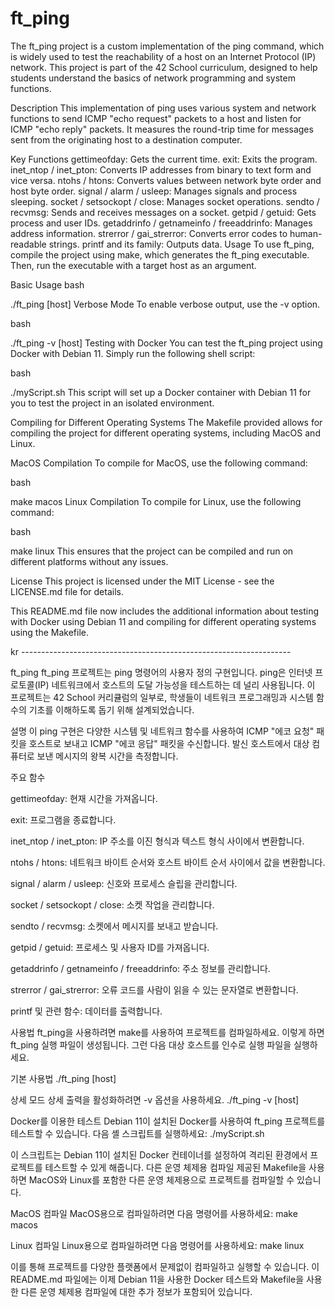 # ft_ping


The ft_ping project is a custom implementation of the ping command, which is widely used to test the reachability of a host on an Internet Protocol (IP) network. This project is part of the 42 School curriculum, designed to help students understand the basics of network programming and system functions.

Description
This implementation of ping uses various system and network functions to send ICMP "echo request" packets to a host and listen for ICMP "echo reply" packets. It measures the round-trip time for messages sent from the originating host to a destination computer.

Key Functions
gettimeofday: Gets the current time.
exit: Exits the program.
inet_ntop / inet_pton: Converts IP addresses from binary to text form and vice versa.
ntohs / htons: Converts values between network byte order and host byte order.
signal / alarm / usleep: Manages signals and process sleeping.
socket / setsockopt / close: Manages socket operations.
sendto / recvmsg: Sends and receives messages on a socket.
getpid / getuid: Gets process and user IDs.
getaddrinfo / getnameinfo / freeaddrinfo: Manages address information.
strerror / gai_strerror: Converts error codes to human-readable strings.
printf and its family: Outputs data.
Usage
To use ft_ping, compile the project using make, which generates the ft_ping executable. Then, run the executable with a target host as an argument.

Basic Usage
bash


./ft_ping [host]
Verbose Mode
To enable verbose output, use the -v option.

bash


./ft_ping -v [host]
Testing with Docker
You can test the ft_ping project using Docker with Debian 11. Simply run the following shell script:

bash


./myScript.sh
This script will set up a Docker container with Debian 11 for you to test the project in an isolated environment.

Compiling for Different Operating Systems
The Makefile provided allows for compiling the project for different operating systems, including MacOS and Linux.

MacOS Compilation
To compile for MacOS, use the following command:

bash


make macos
Linux Compilation
To compile for Linux, use the following command:

bash


make linux
This ensures that the project can be compiled and run on different platforms without any issues.

License
This project is licensed under the MIT License - see the LICENSE.md file for details.

This README.md file now includes the additional information about testing with Docker using Debian 11 and compiling for different operating systems using the Makefile.



kr -------------------------------------------------------------------

ft_ping
ft_ping 프로젝트는 ping 명령어의 사용자 정의 구현입니다. ping은 인터넷 프로토콜(IP) 네트워크에서 호스트의 도달 가능성을 테스트하는 데 널리 사용됩니다. 이 프로젝트는 42 School 커리큘럼의 일부로, 학생들이 네트워크 프로그래밍과 시스템 함수의 기초를 이해하도록 돕기 위해 설계되었습니다.

설명
이 ping 구현은 다양한 시스템 및 네트워크 함수를 사용하여 ICMP "에코 요청" 패킷을 호스트로 보내고 ICMP "에코 응답" 패킷을 수신합니다. 발신 호스트에서 대상 컴퓨터로 보낸 메시지의 왕복 시간을 측정합니다.

주요 함수

gettimeofday: 현재 시간을 가져옵니다.

exit: 프로그램을 종료합니다.

inet_ntop / inet_pton: IP 주소를 이진 형식과 텍스트 형식 사이에서 변환합니다.

ntohs / htons: 네트워크 바이트 순서와 호스트 바이트 순서 사이에서 값을 변환합니다.

signal / alarm / usleep: 신호와 프로세스 슬립을 관리합니다.

socket / setsockopt / close: 소켓 작업을 관리합니다.

sendto / recvmsg: 소켓에서 메시지를 보내고 받습니다.

getpid / getuid: 프로세스 및 사용자 ID를 가져옵니다.

getaddrinfo / getnameinfo / freeaddrinfo: 주소 정보를 관리합니다.

strerror / gai_strerror: 오류 코드를 사람이 읽을 수 있는 문자열로 변환합니다.

printf 및 관련 함수: 데이터를 출력합니다.

사용법
ft_ping을 사용하려면 make를 사용하여 프로젝트를 컴파일하세요. 이렇게 하면 ft_ping 실행 파일이 생성됩니다. 그런 다음 대상 호스트를 인수로 실행 파일을 실행하세요.

기본 사용법
./ft_ping [host]

상세 모드
상세 출력을 활성화하려면 -v 옵션을 사용하세요.
./ft_ping -v [host]

Docker를 이용한 테스트
Debian 11이 설치된 Docker를 사용하여 ft_ping 프로젝트를 테스트할 수 있습니다. 다음 셸 스크립트를 실행하세요:
./myScript.sh

이 스크립트는 Debian 11이 설치된 Docker 컨테이너를 설정하여 격리된 환경에서 프로젝트를 테스트할 수 있게 해줍니다.
다른 운영 체제용 컴파일
제공된 Makefile을 사용하면 MacOS와 Linux를 포함한 다른 운영 체제용으로 프로젝트를 컴파일할 수 있습니다.

MacOS 컴파일
MacOS용으로 컴파일하려면 다음 명령어를 사용하세요:
make macos

Linux 컴파일
Linux용으로 컴파일하려면 다음 명령어를 사용하세요:
make linux

이를 통해 프로젝트를 다양한 플랫폼에서 문제없이 컴파일하고 실행할 수 있습니다.
이 README.md 파일에는 이제 Debian 11을 사용한 Docker 테스트와 Makefile을 사용한 다른 운영 체제용 컴파일에 대한 추가 정보가 포함되어 있습니다.